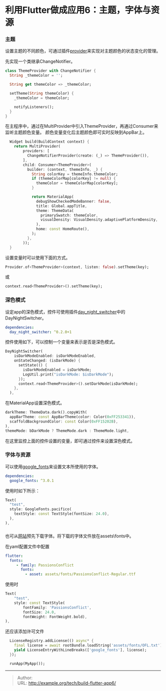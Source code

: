 # 利用Flutter做成应用6：主题，字体与资源



### 主题

设置主题的不同颜色，可通过插件[provider](https://pub.flutter-io.cn/packages/provider)来实现对主题颜色的状态变化的管理。


先实现一个类继承ChangeNotifier。
```dart
class ThemeProvider with ChangeNotifier {
  String _themeColor = '';

  String get themeColor => _themeColor;

  setTheme(String themeColor) {
    _themeColor = themeColor;

    notifyListeners();
  }
}
```

在主程序中，通过在MultiProvider中引入ThemeProvider，再通过Consumer来监听主题颜色变量。
颜色变量变化后主题颜色即可实时反映到AppBar上。

```dart
  Widget build(BuildContext context) {
    return MultiProvider(
        providers: [
          ChangeNotifierProvider(create: (_) => ThemeProvider()),
        ],
        child: Consumer<ThemeProvider>(
          builder: (context, themeInfo, _) {
            String colorKey = themeInfo.themeColor;
            if (themeColorMap[colorKey] != null) {
              themeColor = themeColorMap[colorKey];
            }

            return MaterialApp(
              debugShowCheckedModeBanner: false,
              title: Global.appTitle,
              theme: ThemeData(
                primarySwatch: themeColor,
                visualDensity: VisualDensity.adaptivePlatformDensity,
              ),
              home: const HomeRoute(),
            );
          },
        ));
  }
```

设置变量时可以使用下面的方式。
```dart
Provider.of<ThemeProvider>(context, listen: false).setTheme(key);
```
或
```dart
context.read<ThemeProvider>().setTheme(key);
```

### 深色模式
设定app的深色模式，控件可使用插件[day_night_switcher](https://pub.flutter-io.cn/packages/day_night_switcher)中的DayNightSwitcher。

```yaml
dependencies:
  day_night_switcher: ^0.2.0+1
```

控件使用如下，可以控制一个变量来表示是否是深色模式。
```dart
DayNightSwitcher(
    isDarkModeEnabled: isDarkModeEnabled,
    onStateChanged: (isDarkMode) {
      setState(() {
        isDarkModeEnabled = isDarkMode;
        LogUtil.print("isDarkMode: $isDarkMode");
      });
      context.read<ThemeProvider>().setDarkMode(isDarkMode);
    },
  ),
```

在MaterialApp设置深色模式。
```dart
darkTheme: ThemeData.dark().copyWith(
  appBarTheme: const AppBarTheme(color: Color(0xFF253341)),
  scaffoldBackgroundColor: const Color(0xFF15202B),
),
themeMode: bDarkMode ? ThemeMode.dark : ThemeMode.light,
```
在这里监控上面的控件设置的变量，即可通过控件来设置深色模式。


### 字体与资源

可以使用[google_fonts](https://pub.flutter-io.cn/packages/google_fonts)来设置文本所使用的字体。
```yaml
dependencies:
  google_fonts: ^3.0.1
```

使用时如下所示：
```dart
Text(
  "test",
  style: GoogleFonts.pacifico(
    textStyle: const TextStyle(fontSize: 24.0),
  ),
),
```


###
也可从[网站](https://fonts.google.com/)预先下载字体。将下载的字体文件放在assets\fonts中。  

在yaml配置文件中配置
```yaml
flutter:
  fonts:
     - family: PassionsConflict
       fonts:
         - asset: assets/fonts/PassionsConflict-Regular.ttf
```

使用时
```dart
Text(
    "test",
    style: const TextStyle(
        fontFamily: 'PassionsConflict',
        fontSize: 24.0,
        fontWeight: FontWeight.bold),
),
```

还应该添加许可文件
```dart
  LicenseRegistry.addLicense(() async* {
    final license = await rootBundle.loadString('assets/fonts/OFL.txt');
    yield LicenseEntryWithLineBreaks(['google_fonts'], license);
  });

  runApp(MyApp());
```

---

> Author:   
> URL: http://example.org/tech/build-flutter-app6/  

